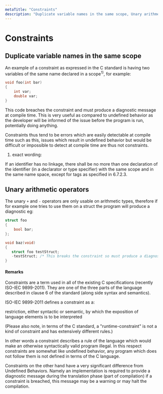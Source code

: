 ```yaml
---
metaTitle: "Constraints"
description: "Duplicate variable names in the same scope, Unary arithmetic operators"
---
```


# Constraints



## Duplicate variable names in the same scope


An example of a constraint as expressed in the C standard is having two variables of the same name declared in a scope<sup>1)</sup>, for example:

```c
void foo(int bar)
{
    int var;
    double var;
}

```

This code breaches the constraint and must produce a diagnostic message at compile time. This is very useful as compared to undefined behavior as the developer will be informed of the issue before the program is run, potentially doing anything.

Constraints thus tend to be errors which are easily detectable at compile time such as this, issues which result in undefined behavior but would be difficult or impossible to detect at compile time are thus not constraints.

1) exact wording:

If an identifier has no linkage, there shall be no more than one declaration of the identifier
(in a declarator or type specifier) with the same scope and in the same name space, except
for tags as specified in 6.7.2.3.



## Unary arithmetic operators


The unary `+` and `-` operators are only usable on arithmetic types, therefore if for example one tries to use them on a struct the program will produce a diagnostic eg:

```c
struct foo
{
    bool bar;
};

void baz(void)
{
   struct foo testStruct;
   -testStruct; /* This breaks the constraint so must produce a diagnostic */
}

```



#### Remarks


Constraints are a term used in all of the existing C specifications (recently ISO-IEC 9899-2011). They are one of the three parts of the language described in clause 6 of the standard (along side syntax and semantics).

ISO-IEC 9899-2011 defines a constraint as a:

> 
<p>restriction, either syntactic or semantic, by which the exposition of language
elements is to be interpreted</p>


(Please also note, in terms of the C standard, a "runtime-constraint" is not a kind of constraint and has extensively different rules.)

In other words a constraint describes a rule of the language which would make an otherwise syntactically valid program illegal. In this respect constraints are somewhat like undefined behavior, any program which does not follow them is not defined in terms of the C language.

Constraints on the other hand have a very significant difference from Undefined Behaviors. Namely an implementation is required to provide a diagnostic message during the translation phase (part of compilation) if a constraint is breached, this message may be a warning or may halt the compilation.

